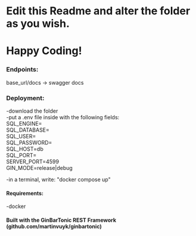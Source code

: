 # Edit this Readme and alter the folder as you wish.

# Happy Coding!


### Endpoints:
base_url/docs       -> swagger docs

### Deployment:

-download the folder<br /> 
-put a .env file inside with the following fields:<br />
SQL_ENGINE=<br />
SQL_DATABASE=<br />
SQL_USER=<br />
SQL_PASSWORD=<br />
SQL_HOST=db<br />
SQL_PORT=<br />
SERVER_PORT=4599<br />
GIN_MODE=release|debug<br />


-in a terminal, write:  "docker compose up"<br />
#### Requirements:
-docker


#### Built with the GinBarTonic REST Framework (github.com/martinvuyk/ginbartonic)